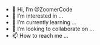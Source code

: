 - 👋 Hi, I’m @ZoomerCode
- 👀 I’m interested in ...
- 🌱 I’m currently learning ...
- 💞️ I’m looking to collaborate on ...
- 📫 How to reach me ...

<!---
ZoomerCode/ZoomerCode is a ✨ special ✨ repository because its `README.md` (this file) appears on your GitHub profile.
You can click the Preview link to take a look at your changes.
--->

